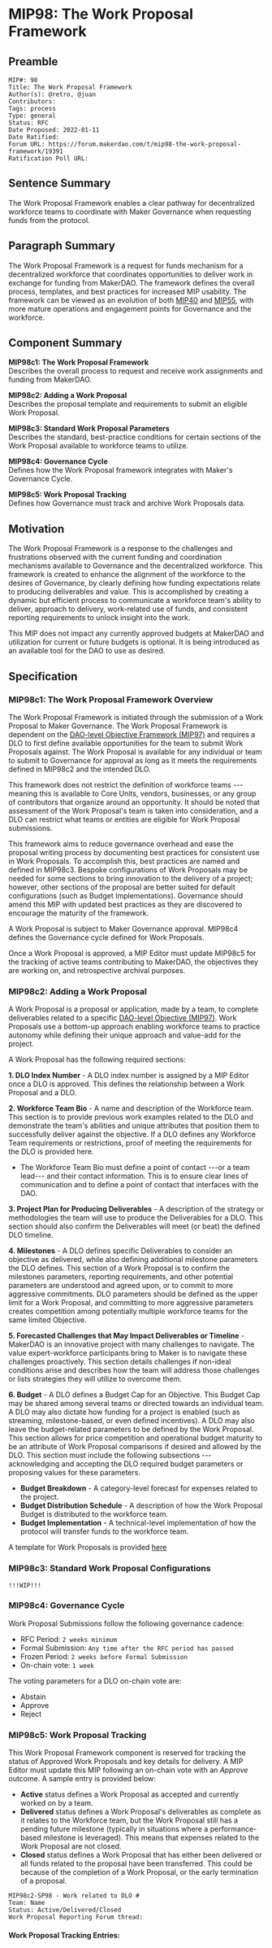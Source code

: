 # MIP98: The Work Proposal Framework

## Preamble

```
MIP#: 98
Title: The Work Proposal Framework
Author(s): @retro, @juan
Contributors:
Tags: process
Type: general
Status: RFC
Date Proposed: 2022-01-11
Date Ratified:
Forum URL: https://forum.makerdao.com/t/mip98-the-work-proposal-framework/19391
Ratification Poll URL:
```

## Sentence Summary
The Work Proposal Framework enables a clear pathway for decentralized workforce teams to coordinate with Maker Governance when requesting funds from the protocol.

## Paragraph Summary
The Work Proposal Framework is a request for funds mechanism for a decentralized workforce that coordinates opportunities to deliver work in exchange for funding from MakerDAO. The framework defines the overall process, templates, and best practices for increased MIP usability. The framework can be viewed as an evolution of both [MIP40](https://mips.makerdao.com/mips/details/MIP40) and [MIP55](https://mips.makerdao.com/mips/details/MIP55), with more mature operations and engagement points for Governance and the workforce. 

## Component Summary

**MIP98c1: The Work Proposal Framework**  
Describes the overall process to request and receive work assignments and funding from MakerDAO.

**MIP98c2: Adding a Work Proposal**  
Describes the proposal template and requirements to submit an eligible Work Proposal.

**MIP98c3: Standard Work Proposal Parameters**  
Describes the standard, best-practice conditions for certain sections of the Work Proposal available to workforce teams to utilize.

**MIP98c4: Governance Cycle**  
Defines how the Work Proposal framework integrates with Maker's Governance Cycle.

**MIP98c5: Work Proposal Tracking**  
Defines how Governance must track and archive Work Proposals data.

## Motivation

The Work Proposal Framework is a response to the challenges and frustrations observed with the current funding and coordination mechanisms available to Governance and the decentralized workforce. This framework is created to enhance the alignment of the workforce to the desires of Governance, by clearly defining how funding expectations relate to producing deliverables and value. This is accomplished by creating a dynamic but efficient process to communicate a workforce team's ability to deliver, approach to delivery, work-related use of funds, and consistent reporting requirements to unlock insight into the work.

This MIP does not impact any currently approved budgets at MakerDAO and utilization for current or future budgets is optional. It is being introduced as an available tool for the DAO to use as desired.

## Specification

### MIP98c1: The Work Proposal Framework Overview

The Work Proposal Framework is initiated through the submission of a Work Proposal to Maker Governance. The Work Proposal Framework is dependent on the [DAO-level Objective Framework (MIP97)](https://forum.makerdao.com/t/mip97-the-dao-level-objective-framework/19390) and requires a DLO to first define available opportunities for the team to submit Work Proposals against. The Work Proposal is available for any individual or team to submit to Governance for approval as long as it meets the requirements defined in MIP98c2 and the intended DLO.

This framework does not restrict the definition of workforce teams --- meaning this is available to Core Units, vendors, businesses, or any group of contributors that organize around an opportunity. It should be noted that assessment of the Work Proposal's team is taken into consideration, and a DLO can restrict what teams or entities are eligible for Work Proposal submissions.

This framework aims to reduce governance overhead and ease the proposal writing process by documenting best practices for consistent use in Work Proposals. To accomplish this, best practices are named and defined in MIP98c3. Bespoke configurations of Work Proposals may be needed for some sections to bring innovation to the delivery of a project; however, other sections of the proposal are better suited for default configurations (such as Budget Implementations). Governance should amend this MIP with updated best practices as they are discovered to encourage the maturity of the framework.

A Work Proposal is subject to Maker Governance approval. MIP98c4 defines the Governance cycle defined for Work Proposals.

Once a Work Proposal is approved, a MIP Editor must update MIP98c5 for the tracking of active teams contributing to MakerDAO, the objectives they are working on, and retrospective archival purposes.

### MIP98c2: Adding a Work Proposal

A Work Proposal is a proposal or application, made by a team, to complete deliverables related to a specific [DAO-level Objective (MIP97)](https://forum.makerdao.com/t/mip97-the-dao-level-objective-framework/19390). Work Proposals use a bottom-up approach enabling workforce teams to practice autonomy while defining their unique approach and value-add for the project.

A Work Proposal has the following required sections:

**1. DLO Index Number** - A DLO index number is assigned by a MIP Editor once a DLO is approved. This defines the relationship between a Work Proposal and a DLO.

**2. Workforce Team Bio** - A name and description of the Workforce team. This section is to provide previous work examples related to the DLO and demonstrate the team's abilities and unique attributes that position them to successfully deliver against the objective. If a DLO defines any Workforce Team requirements or restrictions, proof of meeting the requirements for the DLO is provided here.

* The Workforce Team Bio must define a point of contact ---or a team lead--- and their contact information. This is to ensure clear lines of communication and to define a point of contact that interfaces with the DAO.

**3. Project Plan for Producing Deliverables** - A description of the strategy or methodologies the team will use to produce the Deliverables for a DLO. This section should also confirm the Deliverables will meet (or beat) the defined DLO timeline.

**4. Milestones** - A DLO defines specific Deliverables to consider an objective as delivered, while also defining additional milestone parameters the DLO defines. This section of a Work Proposal is to confirm the milestones parameters, reporting requirements, and other potential parameters are understood and agreed upon, or to commit to more aggressive commitments. DLO parameters should be defined as the upper limit for a Work Proposal, and committing to more aggressive parameters creates competition among potentially multiple workforce teams for the same limited Objective.

**5. Forecasted Challenges that May Impact Deliverables or Timeline** - MakerDAO is an innovative project with many challenges to navigate. The value expert-workforce participants bring to Maker is to navigate these challenges proactively. This section details challenges if non-ideal conditions arise and describes how the team will address those challenges or lists strategies they will utilize to overcome them.


**6. Budget** - A DLO defines a Budget Cap for an Objective. This Budget Cap may be shared among several teams or directed towards an individual team. A DLO may also dictate how funding for a project is enabled (such as streaming, milestone-based, or even defined incentives). A DLO may also leave the budget-related parameters to be defined by the Work Proposal. This section allows for price competition and operational budget maturity to be an attribute of Work Proposal comparisons if desired and allowed by the DLO. This section must include the following subsections --- acknowledging and accepting the DLO required budget parameters or proposing values for these parameters.

* **Budget Breakdown** - A category-level forecast for expenses related to the project.
* **Budget Distribution Schedule** - A description of how the Work Proposal Budget is distributed to the workforce team.
* **Budget Implementation** - A technical-level implementation of how the protocol will transfer funds to the workforce team.

A template for Work Proposals is provided [here](https://hackmd.io/@0xRetro/BJjfjj75j)

### MIP98c3: Standard Work Proposal Configurations

`!!!WIP!!!`

### MIP98c4: Governance Cycle

Work Proposal Submissions follow the following governance cadence:

* RFC Period: `2 weeks minimum`
* Formal Submission: `Any time after the RFC period has passed`
* Frozen Period: `2 weeks before Formal Submission`
* On-chain vote: `1 week`

The voting parameters for a DLO on-chain vote are:

* Abstain
* Approve
* Reject

### MIP98c5: Work Proposal Tracking

This Work Proposal Framework component is reserved for tracking the status of Approved Work Proposals and key details for delivery. A MIP Editor must update this MIP following an on-chain vote with an *Approve* outcome. A sample entry is provided below:

* **Active** status defines a Work Proposal as accepted and currently worked on by a team.
* **Delivered** status defines a Work Proposal's deliverables as complete as it relates to the Workforce team, but the Work Proposal still has a pending future milestone (typically in situations where a performance-based milestone is leveraged). This means that expenses related to the Work Proposal are not closed.
* **Closed** status defines a Work Proposal that has either been delivered or all funds related to the proposal have been transferred. This could be because of the completion of a Work Proposal, or the early termination of a proposal.

```
MIP98c2-SP98 - Work related to DLO #
Team: Name
Status: Active/Delivered/Closed
Work Proposal Reporting Forum thread:
```

#### Work Proposal Tracking Entries:
